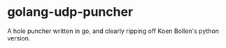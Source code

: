 # golang-udp-puncher

A  hole puncher written in go, and clearly ripping off Koen Bollen's python version.
